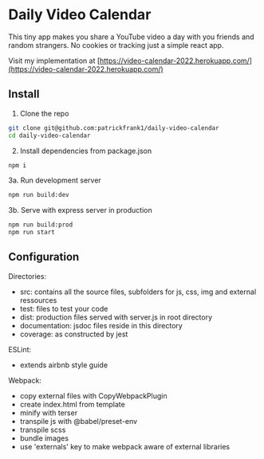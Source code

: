 # Daily Video Calendar

This tiny app makes you share a YouTube video a day with you friends and random strangers. No cookies or tracking just a simple react app.

Visit my implementation at [https://video-calendar-2022.herokuapp.com/](https://video-calendar-2022.herokuapp.com/)


## Install

1. Clone the repo
``` bash
git clone git@github.com:patrickfrank1/daily-video-calendar
cd daily-video-calendar
```
2. Install dependencies from package.json
``` bash
npm i
```
3a. Run development server
``` bash
npm run build:dev
```
3b. Serve with express server in production
``` bash
npm run build:prod
npm run start
```

## Configuration

Directories:
- src: contains all the source files, subfolders for js, css, img and external ressources
- test: files to test your code
- dist: production files served with server.js in root directory
- documentation: jsdoc files reside in this directory
- coverage: as constructed by jest

ESLint:
- extends airbnb style guide

Webpack:
- copy external files with CopyWebpackPlugin
- create index.html from template
- minify with terser
- transpile js with @babel/preset-env
- transpile scss
- bundle images
- use 'externals' key to make webpack aware of external libraries

